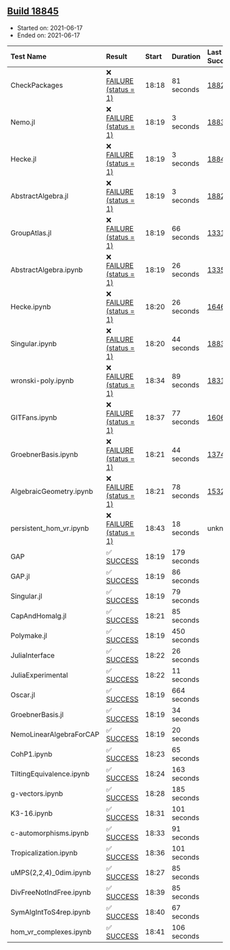 ## [Build 18845](https://oscarci.mathematik.uni-kl.de/job/oscar/18845/)

* Started on: 2021-06-17
* Ended on: 2021-06-17

| Test Name    | Result | Start | Duration | Last Success | First Failure |
|:-------------|:-------|:------|:---------|:-------------|:--------------|
| CheckPackages | ❌ [FAILURE (status = 1)](https://oscarci.mathematik.uni-kl.de/job/oscar/18845/artifact/logs/build-18845/CheckPackages.log) | 18:18 | 81 seconds | [18822](https://oscarci.mathematik.uni-kl.de/job/oscar/18822/) | [18823](https://oscarci.mathematik.uni-kl.de/job/oscar/18823/) |
| Nemo.jl | ❌ [FAILURE (status = 1)](https://oscarci.mathematik.uni-kl.de/job/oscar/18845/artifact/logs/build-18845/Nemo.jl.log) | 18:19 | 3 seconds | [18835](https://oscarci.mathematik.uni-kl.de/job/oscar/18835/) | [18836](https://oscarci.mathematik.uni-kl.de/job/oscar/18836/) |
| Hecke.jl | ❌ [FAILURE (status = 1)](https://oscarci.mathematik.uni-kl.de/job/oscar/18845/artifact/logs/build-18845/Hecke.jl.log) | 18:19 | 3 seconds | [18841](https://oscarci.mathematik.uni-kl.de/job/oscar/18841/) | [18842](https://oscarci.mathematik.uni-kl.de/job/oscar/18842/) |
| AbstractAlgebra.jl | ❌ [FAILURE (status = 1)](https://oscarci.mathematik.uni-kl.de/job/oscar/18845/artifact/logs/build-18845/AbstractAlgebra.jl.log) | 18:19 | 3 seconds | [18822](https://oscarci.mathematik.uni-kl.de/job/oscar/18822/) | [18823](https://oscarci.mathematik.uni-kl.de/job/oscar/18823/) |
| GroupAtlas.jl | ❌ [FAILURE (status = 1)](https://oscarci.mathematik.uni-kl.de/job/oscar/18845/artifact/logs/build-18845/GroupAtlas.jl.log) | 18:19 | 66 seconds | [13311](https://oscarci.mathematik.uni-kl.de/job/oscar/13311/) | [13312](https://oscarci.mathematik.uni-kl.de/job/oscar/13312/) |
| AbstractAlgebra.ipynb | ❌ [FAILURE (status = 1)](https://oscarci.mathematik.uni-kl.de/job/oscar/18845/artifact/logs/build-18845/AbstractAlgebra.ipynb.log) | 18:19 | 26 seconds | [13355](https://oscarci.mathematik.uni-kl.de/job/oscar/13355/) | [13356](https://oscarci.mathematik.uni-kl.de/job/oscar/13356/) |
| Hecke.ipynb | ❌ [FAILURE (status = 1)](https://oscarci.mathematik.uni-kl.de/job/oscar/18845/artifact/logs/build-18845/Hecke.ipynb.log) | 18:20 | 26 seconds | [16463](https://oscarci.mathematik.uni-kl.de/job/oscar/16463/) | [16464](https://oscarci.mathematik.uni-kl.de/job/oscar/16464/) |
| Singular.ipynb | ❌ [FAILURE (status = 1)](https://oscarci.mathematik.uni-kl.de/job/oscar/18845/artifact/logs/build-18845/Singular.ipynb.log) | 18:20 | 44 seconds | [18835](https://oscarci.mathematik.uni-kl.de/job/oscar/18835/) | [18836](https://oscarci.mathematik.uni-kl.de/job/oscar/18836/) |
| wronski-poly.ipynb | ❌ [FAILURE (status = 1)](https://oscarci.mathematik.uni-kl.de/job/oscar/18845/artifact/logs/build-18845/wronski-poly.ipynb.log) | 18:34 | 89 seconds | [18314](https://oscarci.mathematik.uni-kl.de/job/oscar/18314/) | [18315](https://oscarci.mathematik.uni-kl.de/job/oscar/18315/) |
| GITFans.ipynb | ❌ [FAILURE (status = 1)](https://oscarci.mathematik.uni-kl.de/job/oscar/18845/artifact/logs/build-18845/GITFans.ipynb.log) | 18:37 | 77 seconds | [16068](https://oscarci.mathematik.uni-kl.de/job/oscar/16068/) | [16069](https://oscarci.mathematik.uni-kl.de/job/oscar/16069/) |
| GroebnerBasis.ipynb | ❌ [FAILURE (status = 1)](https://oscarci.mathematik.uni-kl.de/job/oscar/18845/artifact/logs/build-18845/GroebnerBasis.ipynb.log) | 18:21 | 44 seconds | [13748](https://oscarci.mathematik.uni-kl.de/job/oscar/13748/) | [13749](https://oscarci.mathematik.uni-kl.de/job/oscar/13749/) |
| AlgebraicGeometry.ipynb | ❌ [FAILURE (status = 1)](https://oscarci.mathematik.uni-kl.de/job/oscar/18845/artifact/logs/build-18845/AlgebraicGeometry.ipynb.log) | 18:21 | 78 seconds | [15322](https://oscarci.mathematik.uni-kl.de/job/oscar/15322/) | [15323](https://oscarci.mathematik.uni-kl.de/job/oscar/15323/) |
| persistent_hom_vr.ipynb | ❌ [FAILURE (status = 1)](https://oscarci.mathematik.uni-kl.de/job/oscar/18845/artifact/logs/build-18845/persistent_hom_vr.ipynb.log) | 18:43 | 18 seconds | unknown | unknown |
| GAP | ✅ [SUCCESS](https://oscarci.mathematik.uni-kl.de/job/oscar/18845/artifact/logs/build-18845/GAP.log) | 18:19 | 179 seconds |  |  |
| GAP.jl | ✅ [SUCCESS](https://oscarci.mathematik.uni-kl.de/job/oscar/18845/artifact/logs/build-18845/GAP.jl.log) | 18:19 | 86 seconds |  |  |
| Singular.jl | ✅ [SUCCESS](https://oscarci.mathematik.uni-kl.de/job/oscar/18845/artifact/logs/build-18845/Singular.jl.log) | 18:19 | 79 seconds |  |  |
| CapAndHomalg.jl | ✅ [SUCCESS](https://oscarci.mathematik.uni-kl.de/job/oscar/18845/artifact/logs/build-18845/CapAndHomalg.jl.log) | 18:21 | 85 seconds |  |  |
| Polymake.jl | ✅ [SUCCESS](https://oscarci.mathematik.uni-kl.de/job/oscar/18845/artifact/logs/build-18845/Polymake.jl.log) | 18:19 | 450 seconds |  |  |
| JuliaInterface | ✅ [SUCCESS](https://oscarci.mathematik.uni-kl.de/job/oscar/18845/artifact/logs/build-18845/JuliaInterface.log) | 18:22 | 26 seconds |  |  |
| JuliaExperimental | ✅ [SUCCESS](https://oscarci.mathematik.uni-kl.de/job/oscar/18845/artifact/logs/build-18845/JuliaExperimental.log) | 18:22 | 11 seconds |  |  |
| Oscar.jl | ✅ [SUCCESS](https://oscarci.mathematik.uni-kl.de/job/oscar/18845/artifact/logs/build-18845/Oscar.jl.log) | 18:19 | 664 seconds |  |  |
| GroebnerBasis.jl | ✅ [SUCCESS](https://oscarci.mathematik.uni-kl.de/job/oscar/18845/artifact/logs/build-18845/GroebnerBasis.jl.log) | 18:19 | 34 seconds |  |  |
| NemoLinearAlgebraForCAP | ✅ [SUCCESS](https://oscarci.mathematik.uni-kl.de/job/oscar/18845/artifact/logs/build-18845/NemoLinearAlgebraForCAP.log) | 18:19 | 20 seconds |  |  |
| CohP1.ipynb | ✅ [SUCCESS](https://oscarci.mathematik.uni-kl.de/job/oscar/18845/artifact/logs/build-18845/CohP1.ipynb.log) | 18:23 | 65 seconds |  |  |
| TiltingEquivalence.ipynb | ✅ [SUCCESS](https://oscarci.mathematik.uni-kl.de/job/oscar/18845/artifact/logs/build-18845/TiltingEquivalence.ipynb.log) | 18:24 | 163 seconds |  |  |
| g-vectors.ipynb | ✅ [SUCCESS](https://oscarci.mathematik.uni-kl.de/job/oscar/18845/artifact/logs/build-18845/g-vectors.ipynb.log) | 18:28 | 185 seconds |  |  |
| K3-16.ipynb | ✅ [SUCCESS](https://oscarci.mathematik.uni-kl.de/job/oscar/18845/artifact/logs/build-18845/K3-16.ipynb.log) | 18:31 | 101 seconds |  |  |
| c-automorphisms.ipynb | ✅ [SUCCESS](https://oscarci.mathematik.uni-kl.de/job/oscar/18845/artifact/logs/build-18845/c-automorphisms.ipynb.log) | 18:33 | 91 seconds |  |  |
| Tropicalization.ipynb | ✅ [SUCCESS](https://oscarci.mathematik.uni-kl.de/job/oscar/18845/artifact/logs/build-18845/Tropicalization.ipynb.log) | 18:36 | 101 seconds |  |  |
| uMPS(2,2,4)_0dim.ipynb | ✅ [SUCCESS](https://oscarci.mathematik.uni-kl.de/job/oscar/18845/artifact/logs/build-18845/uMPS-2-2-4-_0dim.ipynb.log) | 18:27 | 85 seconds |  |  |
| DivFreeNotIndFree.ipynb | ✅ [SUCCESS](https://oscarci.mathematik.uni-kl.de/job/oscar/18845/artifact/logs/build-18845/DivFreeNotIndFree.ipynb.log) | 18:39 | 85 seconds |  |  |
| SymAlgIntToS4rep.ipynb | ✅ [SUCCESS](https://oscarci.mathematik.uni-kl.de/job/oscar/18845/artifact/logs/build-18845/SymAlgIntToS4rep.ipynb.log) | 18:40 | 67 seconds |  |  |
| hom_vr_complexes.ipynb | ✅ [SUCCESS](https://oscarci.mathematik.uni-kl.de/job/oscar/18845/artifact/logs/build-18845/hom_vr_complexes.ipynb.log) | 18:41 | 106 seconds |  |  |
